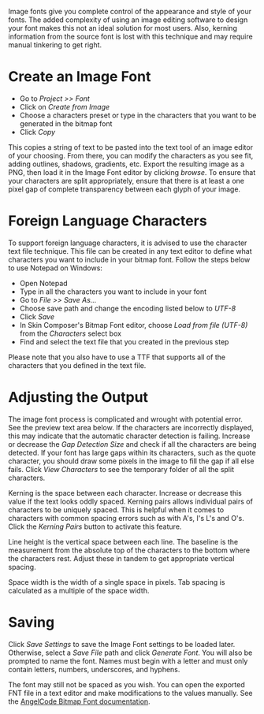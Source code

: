 Image fonts give you complete control of the appearance and style of your fonts. The added complexity of using an image editing software to design your font makes this not an ideal solution for most users. Also, kerning information from the source font is lost with this technique and may require manual tinkering to get right.

# Create an Image Font

* Go to *Project >> Font*
* Click on *Create from Image*
* Choose a characters preset or type in the characters that you want to be generated in the bitmap font
* Click *Copy*

This copies a string of text to be pasted into the text tool of an image editor of your choosing. From there, you can modify the characters as you see fit, adding outlines, shadows, gradients, etc. Export the resulting image as a PNG, then load it in the Image Font editor by clicking *browse*. To ensure that your characters are split appropriately, ensure that there is at least a one pixel gap of complete transparency between each glyph of your image.

# Foreign Language Characters

To support foreign language characters, it is advised to use the character text file technique. This file can be created in any text editor to define what characters you want to include in your bitmap font. Follow the steps below to use Notepad on Windows:

* Open Notepad
* Type in all the characters you want to include in your font
* Go to *File >> Save As...*
* Choose save path and change the encoding listed below to *UTF-8*
* Click *Save*
* In Skin Composer's Bitmap Font editor, choose *Load from file (UTF-8)* from the *Characters* select box
* Find and select the text file that you created in the previous step

Please note that you also have to use a TTF that supports all of the characters that you defined in the text file.

# Adjusting the Output

The image font process is complicated and wrought with potential error. See the preview text area below. If the characters are incorrectly displayed, this may indicate that the automatic character detection is failing. Increase or decrease the *Gap Detection Size* and check if all the characters are being detected. If your font has large gaps within its characters, such as the quote character, you should draw some pixels in the image to fill the gap if all else fails. Click *View Characters* to see the temporary folder of all the split characters.

Kerning is the space between each character. Increase or decrease this value if the text looks oddly spaced. Kerning pairs allows individual pairs of characters to be uniquely spaced. This is helpful when it comes to characters with common spacing errors such as with A's, I's L's and O's. Click the *Kerning Pairs* button to activate this feature.

Line height is the vertical space between each line. The baseline is the measurement from the absolute top of the characters to the bottom where the characters rest. Adjust these in tandem to get appropriate vertical spacing.

Space width is the width of a single space in pixels. Tab spacing is calculated as a multiple of the space width.

# Saving

Click *Save Settings* to save the Image Font settings to be loaded later. Otherwise, select a *Save File* path and click *Generate Font*. You will also be prompted to name the font. Names must begin with a letter and must only contain letters, numbers, underscores, and hyphens.

The font may still not be spaced as you wish. You can open the exported FNT file in a text editor and make modifications to the values manually. See the [AngelCode Bitmap Font documentation](http://www.angelcode.com/products/bmfont/doc/file_format.html).
